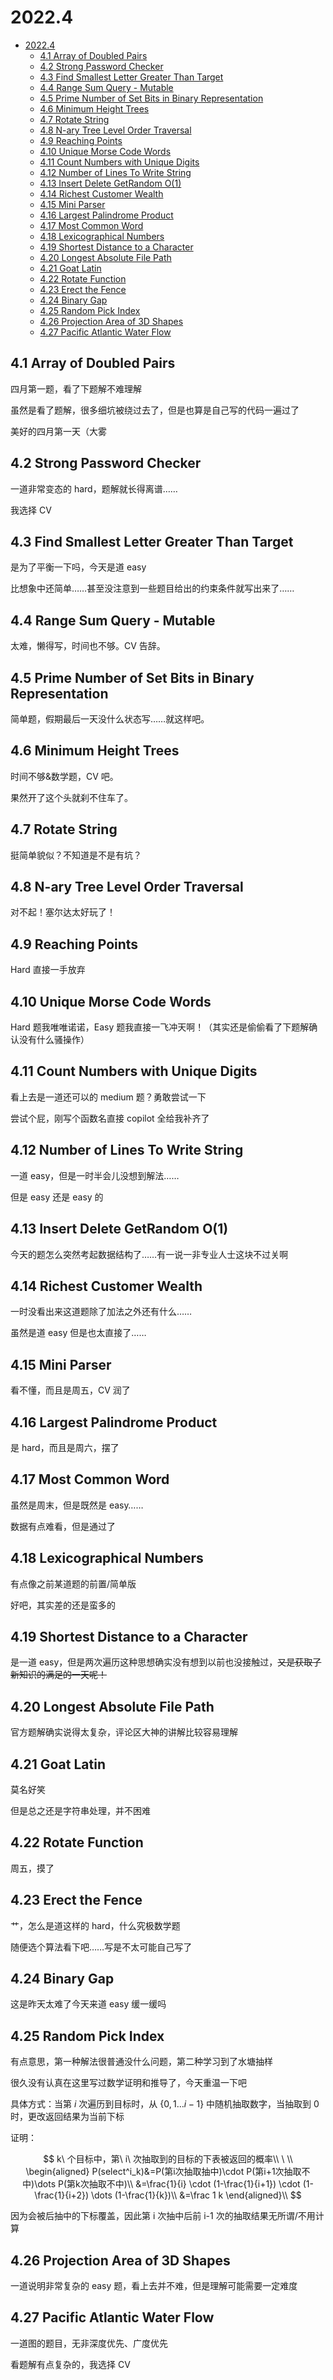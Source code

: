 # 2022.4

- [2022.4](#20224)
  - [4.1 Array of Doubled Pairs](#41-array-of-doubled-pairs)
  - [4.2 Strong Password Checker](#42-strong-password-checker)
  - [4.3 Find Smallest Letter Greater Than Target](#43-find-smallest-letter-greater-than-target)
  - [4.4 Range Sum Query - Mutable](#44-range-sum-query---mutable)
  - [4.5 Prime Number of Set Bits in Binary Representation](#45-prime-number-of-set-bits-in-binary-representation)
  - [4.6 Minimum Height Trees](#46-minimum-height-trees)
  - [4.7 Rotate String](#47-rotate-string)
  - [4.8 N-ary Tree Level Order Traversal](#48-n-ary-tree-level-order-traversal)
  - [4.9 Reaching Points](#49-reaching-points)
  - [4.10 Unique Morse Code Words](#410-unique-morse-code-words)
  - [4.11 Count Numbers with Unique Digits](#411-count-numbers-with-unique-digits)
  - [4.12 Number of Lines To Write String](#412-number-of-lines-to-write-string)
  - [4.13 Insert Delete GetRandom O(1)](#413-insert-delete-getrandom-o1)
  - [4.14 Richest Customer Wealth](#414-richest-customer-wealth)
  - [4.15 Mini Parser](#415-mini-parser)
  - [4.16 Largest Palindrome Product](#416-largest-palindrome-product)
  - [4.17 Most Common Word](#417-most-common-word)
  - [4.18 Lexicographical Numbers](#418-lexicographical-numbers)
  - [4.19 Shortest Distance to a Character](#419-shortest-distance-to-a-character)
  - [4.20 Longest Absolute File Path](#420-longest-absolute-file-path)
  - [4.21 Goat Latin](#421-goat-latin)
  - [4.22 Rotate Function](#422-rotate-function)
  - [4.23 Erect the Fence](#423-erect-the-fence)
  - [4.24 Binary Gap](#424-binary-gap)
  - [4.25 Random Pick Index](#425-random-pick-index)
  - [4.26 Projection Area of 3D Shapes](#426-projection-area-of-3d-shapes)
  - [4.27 Pacific Atlantic Water Flow](#427-pacific-atlantic-water-flow)

## 4.1 Array of Doubled Pairs

四月第一题，看了下题解不难理解

虽然是看了题解，很多细坑被绕过去了，但是也算是自己写的代码一遍过了

美好的四月第一天（大雾

## 4.2 Strong Password Checker

一道非常变态的 hard，题解就长得离谱……

我选择 CV

## 4.3 Find Smallest Letter Greater Than Target

是为了平衡一下吗，今天是道 easy

比想象中还简单……甚至没注意到一些题目给出的约束条件就写出来了……

## 4.4 Range Sum Query - Mutable

太难，懒得写，时间也不够。CV 告辞。

## 4.5 Prime Number of Set Bits in Binary Representation

简单题，假期最后一天没什么状态写……就这样吧。

## 4.6 Minimum Height Trees

时间不够&数学题，CV 吧。

果然开了这个头就刹不住车了。

## 4.7 Rotate String

挺简单貌似？不知道是不是有坑？

## 4.8 N-ary Tree Level Order Traversal

对不起！塞尔达太好玩了！

## 4.9 Reaching Points

Hard 直接一手放弃

## 4.10 Unique Morse Code Words

Hard 题我唯唯诺诺，Easy 题我直接一飞冲天啊！（其实还是偷偷看了下题解确认没有什么骚操作）

## 4.11 Count Numbers with Unique Digits

看上去是一道还可以的 medium 题？勇敢尝试一下

尝试个屁，刚写个函数名直接 copilot 全给我补齐了

## 4.12 Number of Lines To Write String

一道 easy，但是一时半会儿没想到解法……

但是 easy 还是 easy 的

## 4.13 Insert Delete GetRandom O(1)

今天的题怎么突然考起数据结构了……有一说一非专业人士这块不过关啊

## 4.14 Richest Customer Wealth

一时没看出来这道题除了加法之外还有什么……

虽然是道 easy 但是也太直接了……

## 4.15 Mini Parser

看不懂，而且是周五，CV 润了

## 4.16 Largest Palindrome Product

是 hard，而且是周六，摆了

## 4.17 Most Common Word

虽然是周末，但是既然是 easy……

数据有点难看，但是通过了

## 4.18 Lexicographical Numbers

有点像之前某道题的前置/简单版

好吧，其实差的还是蛮多的

## 4.19 Shortest Distance to a Character

是一道 easy，但是两次遍历这种思想确实没有想到以前也没接触过，~~又是获取了新知识的满足的一天呢！~~

## 4.20 Longest Absolute File Path

官方题解确实说得太复杂，评论区大神的讲解比较容易理解

## 4.21 Goat Latin

莫名好笑

但是总之还是字符串处理，并不困难

## 4.22 Rotate Function

周五，摸了

## 4.23 Erect the Fence

艹，怎么是道这样的 hard，什么究极数学题

随便选个算法看下吧……写是不太可能自己写了

## 4.24 Binary Gap

这是昨天太难了今天来道 easy 缓一缓吗

## 4.25 Random Pick Index

有点意思，第一种解法很普通没什么问题，第二种学习到了水塘抽样

很久没有认真在这里写过数学证明和推导了，今天重温一下吧

具体方式：当第 $i$ 次遍历到目标时，从 $\{0,1\dots i-1\}$ 中随机抽取数字，当抽取到 $0$ 时，更改返回结果为当前下标

证明：

$$
k\ 个目标中，第\ i\ 次抽取到的目标的下表被返回的概率\\
\ \\
\begin{aligned}
P(select^i_k)&=P(第i次抽取抽中)\cdot P(第i+1次抽取不中)\dots P(第k次抽取不中)\\
&=\frac{1}{i} \cdot (1-\frac{1}{i+1}) \cdot (1-\frac{1}{i+2}) \dots (1-\frac{1}{k})\\
&=\frac 1 k
\end{aligned}\\
$$

因为会被后抽中的下标覆盖，因此第 i 次抽中后前 i-1 次的抽取结果无所谓/不用计算

## 4.26 Projection Area of 3D Shapes

一道说明非常复杂的 easy 题，看上去并不难，但是理解可能需要一定难度

## 4.27 Pacific Atlantic Water Flow

一道图的题目，无非深度优先、广度优先

看题解有点复杂的，我选择 CV
